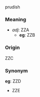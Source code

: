 prudish
### Meaning
+ _adj_: ZZA
    + __eg__: ZZB

### Origin

ZZC

### Synonym

__eg__: ZZD

+ ZZE


